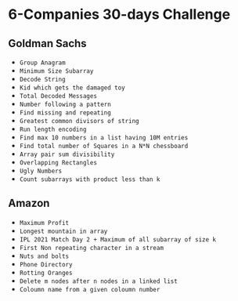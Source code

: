 # 6-Companies 30-days Challenge

## Goldman Sachs
* `Group Anagram`
* `Minimum Size Subarray`
* `Decode String`
* `Kid which gets the damaged toy`
* `Total Decoded Messages`
* `Number following a pattern`
* `Find missing and repeating`
* `Greatest common divisors of string`
* `Run length encoding`
* `Find max 10 numbers in a list having 10M entries`
* `Find total number of Squares in a N*N chessboard`
* `Array pair sum divisibility`
* `Overlapping Rectangles`
* `Ugly Numbers`
* `Count subarrays with product less than k`


## Amazon
* `Maximum Profit`
* `Longest mountain in array`
* `IPL 2021 Match Day 2 + Maximum of all subarray of size k`
* `First Non repeating character in a stream`
* `Nuts and bolts`
* `Phone Directory`
* `Rotting Oranges`
* `Delete m nodes after n nodes in a linked list`
* `Coloumn name from a given coloumn number`
